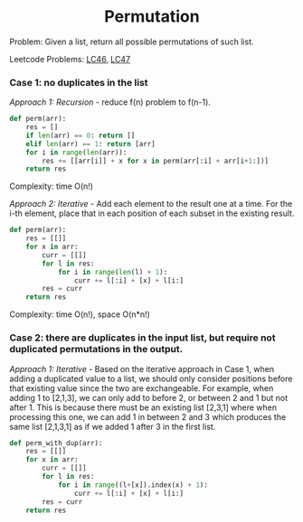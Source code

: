 # <center>Permutation</center>

Problem: Given a list, return all possible permutations of such list.

Leetcode Problems: [LC46](https://leetcode.com/problems/permutations/), [LC47](https://leetcode.com/problems/permutations-ii/)

### Case 1: no duplicates in the list
*Approach 1: Recursion* - reduce f(n) problem to f(n-1).
```python
def perm(arr):
    res = []
    if len(arr) == 0: return []
    elif len(arr) == 1: return [arr]
    for i in range(len(arr)):
        res += [[arr[i]] + x for x in perm(arr[:i] + arr[i+1:])]
    return res
```
Complexity: time O(n!)

*Approach 2: Iterative* - Add each element to the result one at a time. For the i-th element, place that in each position of each subset in the existing result.
```python
def perm(arr):
    res = [[]]
    for x in arr:
        curr = [[]]
        for l in res:
            for i in range(len(l) + 1):
                curr += l[:i] + [x] + l[i:]
        res = curr
    return res
```
Complexity: time O(n!), space O(n*n!)

### Case 2: there are duplicates in the input list, but require not duplicated permutations in the output.

*Approach 1: Iterative* - Based on the iterative approach in Case 1, when adding a duplicated value to a list, we should only consider positions before that existing value since the two are exchangeable. For example, when adding 1 to [2,1,3], we can only add to before 2, or between 2 and 1 but not after 1. This is because there must be an existing list [2,3,1] where when processing this one, we can add 1 in between 2 and 3 which produces the same list [2,1,3,1] as if we added 1 after 3 in the first list. 
```python
def perm_with_dup(arr):
    res = [[]]
    for x in arr:
        curr = [[]]
        for l in res:
            for i in range((l+[x]).index(x) + 1):
                curr += l[:i] + [x] + l[i:]
        res = curr
    return res
```

